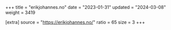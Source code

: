 +++
title = "erikjohannes.no"
date = "2023-01-31"
updated = "2024-03-08"
weight = 3419

[extra]
source = "https://erikjohannes.no/"
ratio = 65
size = 3
+++
